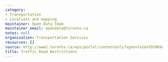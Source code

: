 ```yaml
---
category:
- Transportation
- Locations and mapping
maintainer: Open Data Team
maintainer_email: opendata@toronto.ca
notes: null
organization: Transportation Services
resources: []
source: http://www1.toronto.ca/wps/portal/contentonly?vgnextoid=593869c663f5b210VgnVCM1000003dd60f89RCRD&vgnextchannel=1a66e03bb8d1e310VgnVCM10000071d60f89RCRD
title: Traffic Road Restrictions
---
```

